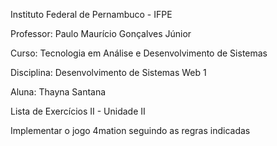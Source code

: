 Instituto Federal de Pernambuco - IFPE

Professor: Paulo Maurício Gonçalves Júnior

Curso: Tecnologia em Análise e Desenvolvimento de Sistemas

Disciplina: Desenvolvimento de Sistemas Web 1

Aluna: Thayna Santana

Lista de Exercícios II - Unidade II

Implementar o jogo 4mation seguindo as regras indicadas
